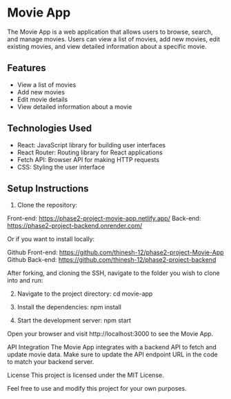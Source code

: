 # Movie App

The Movie App is a web application that allows users to browse, search, and manage movies. Users can view a list of movies, add new movies, edit existing movies, and view detailed information about a specific movie.

## Features

- View a list of movies
- Add new movies
- Edit movie details
- View detailed information about a movie


## Technologies Used

- React: JavaScript library for building user interfaces
- React Router: Routing library for React applications
- Fetch API: Browser API for making HTTP requests
- CSS: Styling the user interface

## Setup Instructions

1. Clone the repository:

 Front-end: https://phase2-project-movie-app.netlify.app/
 Back-end: https://phase2-project-backend.onrender.com/
 
 Or if you want to install locally:

Github Front-end: https://github.com/thinesh-12/phase2-project-Movie-App
Github Back-end: https://github.com/thinesh-12/phase2-project-backend

After forking, and cloning the SSH, navigate to the folder you wish to clone into and run:

2. Navigate to the project directory:
cd movie-app

3. Install the dependencies:
npm install

4. Start the development server:
npm start

Open your browser and visit http://localhost:3000 to see the Movie App.

API Integration
The Movie App integrates with a backend API to fetch and update movie data. Make sure to update the API endpoint URL in the code to match your backend server.

License
This project is licensed under the MIT License.

Feel free to use and modify this project for your own purposes.
